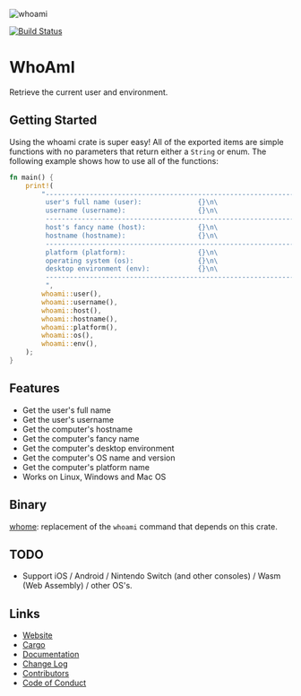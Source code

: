 ![whoami](https://jeronaldaron.github.io/whoami/icon.svg)

[![Build Status](https://travis-ci.com/JeronAldaron/whoami.svg?branch=master)](https://travis-ci.com/JeronAldaron/whoami)

# WhoAmI
Retrieve the current user and environment.

## Getting Started
Using the whoami crate is super easy!  All of the exported items are simple functions with no parameters that return either a `String` or enum.  The following example shows how to use all of the functions:

```rust
fn main() {
    print!(
        "--------------------------------------------------------------------------------\n\
         user's full name (user):              {}\n\
         username (username):                  {}\n\
         --------------------------------------------------------------------------------\n\
         host's fancy name (host):             {}\n\
         hostname (hostname):                  {}\n\
         --------------------------------------------------------------------------------\n\
         platform (platform):                  {}\n\
         operating system (os):                {}\n\
         desktop environment (env):            {}\n\
         --------------------------------------------------------------------------------\n\
         ",
        whoami::user(),
        whoami::username(),
        whoami::host(),
        whoami::hostname(),
        whoami::platform(),
        whoami::os(),
        whoami::env(),
    );
}
```

## Features
* Get the user's full name
* Get the user's username
* Get the computer's hostname
* Get the computer's fancy name
* Get the computer's desktop environment
* Get the computer's OS name and version
* Get the computer's platform name
* Works on Linux, Windows and Mac OS

## Binary
[whome](https://crates.io/crates/whome): replacement of the `whoami` command that depends on this crate.

## TODO
* Support iOS / Android / Nintendo Switch (and other consoles) / Wasm (Web Assembly) / other OS's.

## Links
* [Website](https://jeronaldaron.github.io/whoami)
* [Cargo](https://crates.io/crates/whoami)
* [Documentation](https://docs.rs/whoami)
* [Change Log](https://jeronaldaron.github.io/whoami/CHANGELOG)
* [Contributors](https://jeronaldaron.github.io/whoami/CONTRIBUTORS)
* [Code of Conduct](https://jeronaldaron.github.io/whoami/CODEOFCONDUCT)
